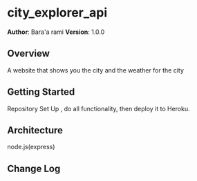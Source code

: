 # city_explorer_api

**Author**: Bara'a rami
**Version**: 1.0.0 

## Overview
A website that shows you the city and the weather for the city

## Getting Started
Repository Set Up , do all functionality, then deploy it to Heroku.

## Architecture
node.js(express)

## Change Log
<!-- Use this area to document the iterative changes made to your application as each feature is successfully implemented. Use time stamps. Here's an examples:

25-04-2021 4:59pm - Application now has a fully-functional express server, with a GET route for the location resource.

## Credits and Collaborations
i worked in pair with Hamza Qahoush & Ahmed Zatar
